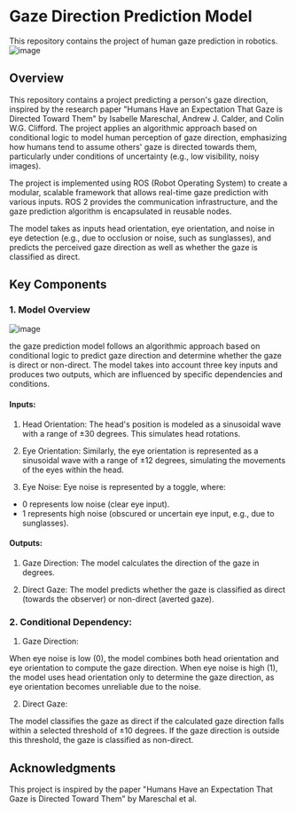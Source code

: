 # Gaze Direction Prediction Model
This repository contains the project of human gaze prediction in robotics.
![image](https://github.com/user-attachments/assets/f2dd0ac5-3041-47dc-9492-7fe67268c1a2)

## Overview
This repository contains a project predicting a person's gaze direction, inspired by the research paper "Humans Have an Expectation That Gaze is Directed Toward Them" by Isabelle Mareschal, Andrew J. Calder, and Colin W.G. Clifford. The project applies an algorithmic approach based on conditional logic to model human perception of gaze direction, emphasizing how humans tend to assume others' gaze is directed towards them, particularly under conditions of uncertainty (e.g., low visibility, noisy images).

The project is implemented using ROS (Robot Operating System) to create a modular, scalable framework that allows real-time gaze prediction with various inputs. ROS 2 provides the communication infrastructure, and the gaze prediction algorithm is encapsulated in reusable nodes.

The model takes as inputs head orientation, eye orientation, and noise in eye detection (e.g., due to occlusion or noise, such as sunglasses), and predicts the perceived gaze direction as well as whether the gaze is classified as direct.

## Key Components
### 1. Model Overview

![image](https://github.com/user-attachments/assets/2ed54e6a-116c-47d4-820d-b6315feed4dd)


the gaze prediction model follows an algorithmic approach based on conditional logic to predict gaze direction and determine whether the gaze is direct or non-direct. The model takes into account three key inputs and produces two outputs, which are influenced by specific dependencies and conditions.

#### Inputs:
1. Head Orientation: The head's position is modeled as a sinusoidal wave with a range of ±30 degrees. This simulates head rotations.

2. Eye Orientation: Similarly, the eye orientation is represented as a sinusoidal wave with a range of ±12 degrees, simulating the movements of the eyes within the head.

3. Eye Noise: Eye noise is represented by a toggle, where:

* 0 represents low noise (clear eye input).
* 1 represents high noise (obscured or uncertain eye input, e.g., due to sunglasses).
#### Outputs:
1. Gaze Direction: The model calculates the direction of the gaze in degrees.

2. Direct Gaze: The model predicts whether the gaze is classified as direct (towards the observer) or non-direct (averted gaze).

### 2. Conditional Dependency:
1. Gaze Direction:

When eye noise is low (0), the model combines both head orientation and eye orientation to compute the gaze direction.
When eye noise is high (1), the model uses head orientation only to determine the gaze direction, as eye orientation becomes unreliable due to the noise.

2. Direct Gaze:

The model classifies the gaze as direct if the calculated gaze direction falls within a selected threshold of ±10 degrees. If the gaze direction is outside this threshold, the gaze is classified as non-direct.

## Acknowledgments
This project is inspired by the paper "Humans Have an Expectation That Gaze is Directed Toward Them" by Mareschal et al.
